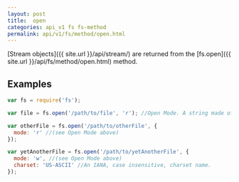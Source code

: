 ```yaml
---
layout: post
title:  open
categories: api_v1 fs fs-method
permalink: api/v1/fs/method/open.html
---
```


[Stream objects]({{ site.url }}/api/stream/) are returned from the [fs.open]({{ site.url }}/api/fs/method/open.html) method.

## Examples

```javascript
var fs = require('fs');

var file = fs.open('/path/to/file', 'r'); //Open Mode. A string made of 'r', 'w', 'a/+', 'b' characters.

var otherFile = fs.open('/path/to/otherFile', {
  mode: 'r' //(see Open Mode above)
});

var yetAnotherFile = fs.open('/path/to/yetAnotherFile', {
  mode: 'w', //(see Open Mode above)
  charset: 'US-ASCII' //An IANA, case insensitive, charset name.
});
```








